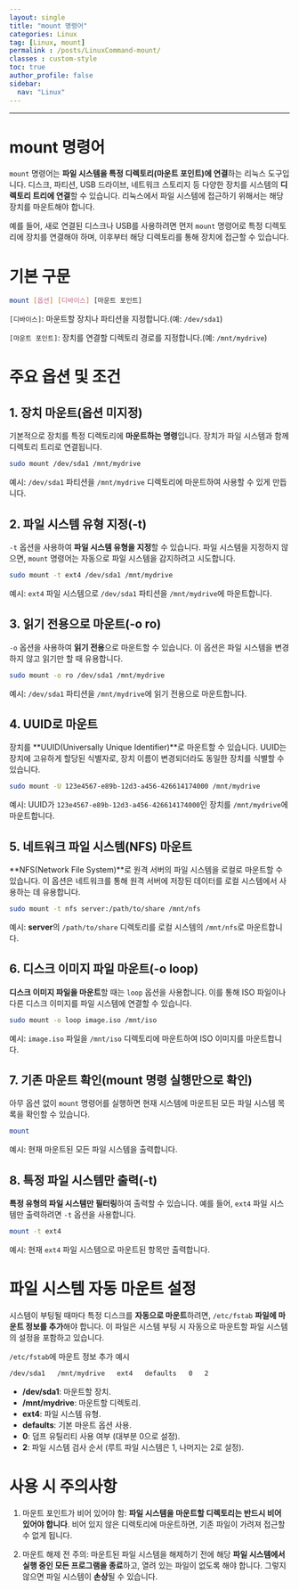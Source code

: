 ```yaml
---
layout: single
title: "mount 명령어"
categories: Linux
tag: [Linux, mount]
permalink : /posts/LinuxCommand-mount/
classes : custom-style
toc: true
author_profile: false
sidebar:
  nav: "Linux"
---
```


<hr>

# mount 명령어

`mount` 명령어는 **파일 시스템을 특정 디렉토리(마운트 포인트)에 연결**하는 리눅스 도구입니다. 디스크, 파티션, USB 드라이브, 네트워크 스토리지 등 다양한 장치를 시스템의 **디렉토리 트리에 연결**할 수 있습니다. 리눅스에서 파일 시스템에 접근하기 위해서는 해당 장치를 마운트해야 합니다.

예를 들어, 새로 연결된 디스크나 USB를 사용하려면 먼저 `mount` 명령어로 특정 디렉토리에 장치를 연결해야 하며, 이후부터 해당 디렉토리를 통해 장치에 접근할 수 있습니다.

# 기본 구문

```bash
mount [옵션] [디바이스] [마운트 포인트]
```

`[디바이스]`: 마운트할 장치나 파티션을 지정합니다.(예: `/dev/sda1`)

`[마운트 포인트]`: 장치를 연결할 디렉토리 경로를 지정합니다.(예: `/mnt/mydrive`)

# 주요 옵션 및 조건

## 1. 장치 마운트(옵션 미지정)

기본적으로 장치를 특정 디렉토리에 **마운트하는 명령**입니다. 장치가 파일 시스템과 함께 디렉토리 트리로 연결됩니다.

```bash
sudo mount /dev/sda1 /mnt/mydrive
```

예시: `/dev/sda1` 파티션을 `/mnt/mydrive` 디렉토리에 마운트하여 사용할 수 있게 만듭니다.

## 2. 파일 시스템 유형 지정(-t)

`-t` 옵션을 사용하여 **파일 시스템 유형을 지정**할 수 있습니다. 파일 시스템을 지정하지 않으면, `mount` 명령어는 자동으로 파일 시스템을 감지하려고 시도합니다.

```bash
sudo mount -t ext4 /dev/sda1 /mnt/mydrive
```

예시: `ext4` 파일 시스템으로 `/dev/sda1` 파티션을 `/mnt/mydrive`에 마운트합니다.

## 3. 읽기 전용으로 마운트(-o ro)

`-o` 옵션을 사용하여 **읽기 전용**으로 마운트할 수 있습니다. 이 옵션은 파일 시스템을 변경하지 않고 읽기만 할 때 유용합니다.

```bash
sudo mount -o ro /dev/sda1 /mnt/mydrive
```

예시: `/dev/sda1` 파티션을 `/mnt/mydrive`에 읽기 전용으로 마운트합니다.

## 4. UUID로 마운트

장치를 **UUID(Universally Unique Identifier)**로 마운트할 수 있습니다. UUID는 장치에 고유하게 할당된 식별자로, 장치 이름이 변경되더라도 동일한 장치를 식별할 수 있습니다.

```bash
sudo mount -U 123e4567-e89b-12d3-a456-426614174000 /mnt/mydrive
```

예시: UUID가 `123e4567-e89b-12d3-a456-426614174000`인 장치를 `/mnt/mydrive`에 마운트합니다.

## 5. 네트워크 파일 시스템(NFS) 마운트

**NFS(Network File System)**로 원격 서버의 파일 시스템을 로컬로 마운트할 수 있습니다. 이 옵션은 네트워크를 통해 원격 서버에 저장된 데이터를 로컬 시스템에서 사용하는 데 유용합니다.

```bash
sudo mount -t nfs server:/path/to/share /mnt/nfs
```

예시: **server**의 `/path/to/share` 디렉토리를 로컬 시스템의 `/mnt/nfs`로 마운트합니다.

## 6. 디스크 이미지 파일 마운트(-o loop)

**디스크 이미지 파일을 마운트**할 때는 `loop` 옵션을 사용합니다. 이를 통해 ISO 파일이나 다른 디스크 이미지를 파일 시스템에 연결할 수 있습니다.

```bash
sudo mount -o loop image.iso /mnt/iso
```

예시: `image.iso` 파일을 `/mnt/iso` 디렉토리에 마운트하여 ISO 이미지를 마운트합니다.

## 7. 기존 마운트 확인(mount 명령 실행만으로 확인)

아무 옵션 없이 `mount` 명령어를 실행하면 현재 시스템에 마운트된 모든 파일 시스템 목록을 확인할 수 있습니다.

```bash
mount
```

예시: 현재 마운트된 모든 파일 시스템을 출력합니다.

## 8. 특정 파일 시스템만 출력(-t)

**특정 유형의 파일 시스템만 필터링**하여 출력할 수 있습니다. 예를 들어, `ext4` 파일 시스템만 출력하려면 `-t` 옵션을 사용합니다.

```bash
mount -t ext4
```

예시: 현재 `ext4` 파일 시스템으로 마운트된 항목만 출력합니다.

# 파일 시스템 자동 마운트 설정

시스템이 부팅될 때마다 특정 디스크를 **자동으로 마운트**하려면, `/etc/fstab` **파일에 마운트 정보를 추가**해야 합니다. 이 파일은 시스템 부팅 시 자동으로 마운트할 파일 시스템의 설정을 포함하고 있습니다.

`/etc/fstab`에 마운트 정보 추가 예시

```bash
/dev/sda1   /mnt/mydrive   ext4   defaults   0   2
```

- <b>/dev/sda1</b>: 마운트할 장치.
- <b>/mnt/mydrive</b>: 마운트할 디렉토리.
- <b>ext4</b>: 파일 시스템 유형.
- <b>defaults</b>: 기본 마운트 옵션 사용.
- <b>0</b>: 덤프 유틸리티 사용 여부 (대부분 0으로 설정).
- <b>2</b>: 파일 시스템 검사 순서 (루트 파일 시스템은 1, 나머지는 2로 설정).

# 사용 시 주의사항

1. 마운트 포인트가 비어 있어야 함: **파일 시스템을 마운트할 디렉토리는 반드시 비어 있어야 합니다**. 비어 있지 않은 디렉토리에 마운트하면, 기존 파일이 가려져 접근할 수 없게 됩니다.

2. 마운트 해제 전 주의: 마운트된 파일 시스템을 해제하기 전에 해당 **파일 시스템에서 실행 중인 모든 프로그램을 종료**하고, 열려 있는 파일이 없도록 해야 합니다. 그렇지 않으면 파일 시스템이 **손상**될 수 있습니다.